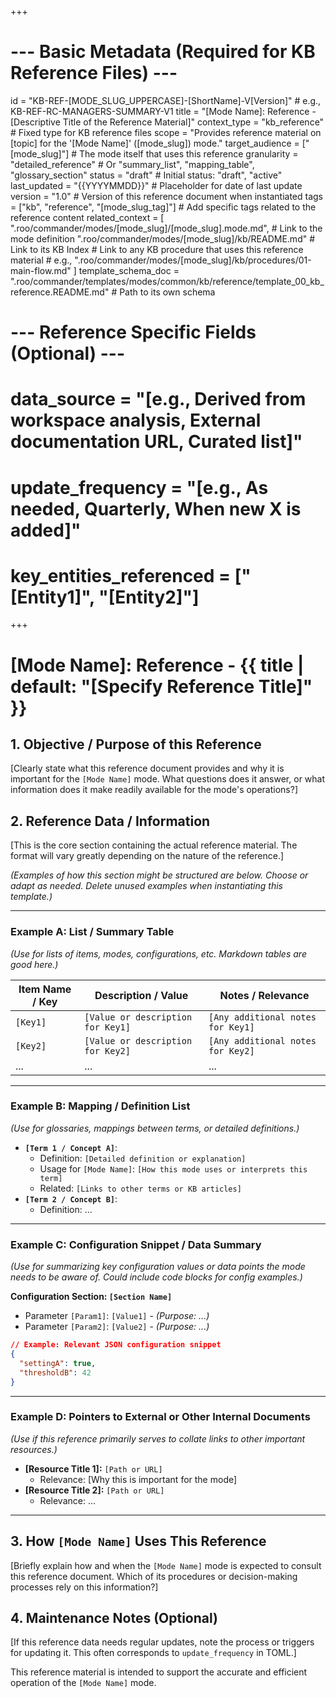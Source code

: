 +++
# --- Basic Metadata (Required for KB Reference Files) ---
id = "KB-REF-[MODE_SLUG_UPPERCASE]-[ShortName]-V[Version]" # e.g., KB-REF-RC-MANAGERS-SUMMARY-V1
title = "[Mode Name]: Reference - [Descriptive Title of the Reference Material]"
context_type = "kb_reference" # Fixed type for KB reference files
scope = "Provides reference material on [topic] for the '[Mode Name]' ([mode_slug]) mode."
target_audience = ["[mode_slug]"] # The mode itself that uses this reference
granularity = "detailed_reference" # Or "summary_list", "mapping_table", "glossary_section"
status = "draft" # Initial status: "draft", "active"
last_updated = "{{YYYYMMDD}}" # Placeholder for date of last update
version = "1.0" # Version of this reference document when instantiated
tags = ["kb", "reference", "[mode_slug_tag]"] # Add specific tags related to the reference content
related_context = [
    ".roo/commander/modes/[mode_slug]/[mode_slug].mode.md", # Link to the mode definition
    ".roo/commander/modes/[mode_slug]/kb/README.md" # Link to its KB Index
    # Link to any KB procedure that uses this reference material
    # e.g., ".roo/commander/modes/[mode_slug]/kb/procedures/01-main-flow.md"
]
template_schema_doc = ".roo/commander/templates/modes/common/kb/reference/template_00_kb_reference.README.md" # Path to its own schema

# --- Reference Specific Fields (Optional) ---
# data_source = "[e.g., Derived from workspace analysis, External documentation URL, Curated list]"
# update_frequency = "[e.g., As needed, Quarterly, When new X is added]"
# key_entities_referenced = ["[Entity1]", "[Entity2]"]
+++

# [Mode Name]: Reference - {{ title | default: "[Specify Reference Title]" }}

## 1. Objective / Purpose of this Reference

[Clearly state what this reference document provides and why it is important for the `[Mode Name]` mode. What questions does it answer, or what information does it make readily available for the mode's operations?]

## 2. Reference Data / Information

[This is the core section containing the actual reference material. The format will vary greatly depending on the nature of the reference.]

*(Examples of how this section might be structured are below. Choose or adapt as needed. Delete unused examples when instantiating this template.)*

---
### Example A: List / Summary Table

*(Use for lists of items, modes, configurations, etc. Markdown tables are good here.)*

| Item Name / Key | Description / Value                      | Notes / Relevance                               |
|-----------------|------------------------------------------|-------------------------------------------------|
| `[Key1]`        | `[Value or description for Key1]`        | `[Any additional notes for Key1]`               |
| `[Key2]`        | `[Value or description for Key2]`        | `[Any additional notes for Key2]`               |
| ...             | ...                                      | ...                                             |

---
### Example B: Mapping / Definition List

*(Use for glossaries, mappings between terms, or detailed definitions.)*

*   **`[Term 1 / Concept A]`**:
    *   Definition: `[Detailed definition or explanation]`
    *   Usage for `[Mode Name]`: `[How this mode uses or interprets this term]`
    *   Related: `[Links to other terms or KB articles]`
*   **`[Term 2 / Concept B]`**:
    *   Definition: ...

---
### Example C: Configuration Snippet / Data Summary

*(Use for summarizing key configuration values or data points the mode needs to be aware of. Could include code blocks for config examples.)*

**Configuration Section: `[Section Name]`**
*   Parameter `[Param1]`: `[Value1]` - *(Purpose: ...)*
*   Parameter `[Param2]`: `[Value2]` - *(Purpose: ...)*

```json
// Example: Relevant JSON configuration snippet
{
  "settingA": true,
  "thresholdB": 42
}
```

---
### Example D: Pointers to External or Other Internal Documents

*(Use if this reference primarily serves to collate links to other important resources.)*

*   **[Resource Title 1]:** `[Path or URL]`
    *   Relevance: [Why this is important for the mode]
*   **[Resource Title 2]:** `[Path or URL]`
    *   Relevance: ...

---

## 3. How `[Mode Name]` Uses This Reference

[Briefly explain how and when the `[Mode Name]` mode is expected to consult this reference document. Which of its procedures or decision-making processes rely on this information?]

## 4. Maintenance Notes (Optional)

[If this reference data needs regular updates, note the process or triggers for updating it. This often corresponds to `update_frequency` in TOML.]

This reference material is intended to support the accurate and efficient operation of the `[Mode Name]` mode.